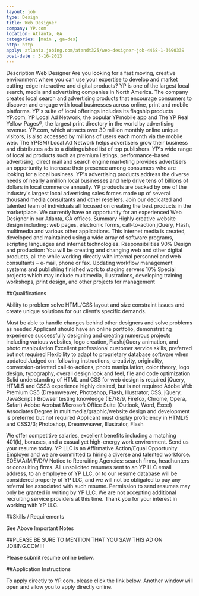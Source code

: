 ```yaml
---
layout: job
type: Design
title: Web Designer
company: YP.com
location: Atlanta, GA
categories: [main , ga-des]
http: http
apply: atlanta.jobing.com/atandt325/web-designer-job-4468-1-3690339
post-date : 3-16-2013
---
```


Description Web Designer Are you looking for a fast moving, creative environment where you can use your expertise to develop and market cutting-edge interactive and digital products? YP is one of the largest local search, media and advertising companies in North America. The company creates local search and advertising products that encourage consumers to discover and engage with local businesses across online, print and mobile platforms. YP's suite of local offerings includes its flagship products YP.com, YP Local Ad Network, the popular YPmobile app and The YP Real Yellow Pages®, the largest print directory in the world by advertising revenue. YP.com, which attracts over 30 million monthly online unique visitors, is also accessed by millions of users each month via the mobile web. The YP(SM) Local Ad Network helps advertisers grow their business and distributes ads to a distinguished list of top publishers. YP's wide range of local ad products such as premium listings, performance-based advertising, direct mail and search engine marketing provides advertisers an opportunity to increase their presence among consumers who are looking for a local business. YP's advertising products address the diverse needs of nearly a million local businesses and help drive tens of billions of dollars in local commerce annually. YP products are backed by one of the industry's largest local advertising sales forces made up of several thousand media consultants and other resellers. Join our dedicated and talented team of individuals all focused on creating the best products in the marketplace. We currently have an opportunity for an experienced Web Designer in our Atlanta, GA offices. Summary Highly creative website design including: web pages, electronic forms, call-to-action jQuery, Flash, multimedia and various other applications. This internet media is created, developed and maintained using a wide array of software programs, scripting languages and internet technologies. Responsibilities 90% Design and production: You will be creating and changing web and other digital products, all the while working directly with internal personnel and web consultants – e-mail, phone or fax. Updating workflow management systems and publishing finished work to staging servers 10% Special projects which may include multimedia, illustrations, developing training workshops, print design, and other projects for management 

##Qualifications

Ability to problem solve HTML/CSS layout and size constraint issues and create unique solutions for our client’s specific demands.

Must be able to handle changes behind other designers and solve problems as needed Applicant should have an online portfolio, demonstrating experience successfully designing and creating numerous projects including various websites, logo creation, Flash/jQuery animation, and photo manipulation Excellent professional customer service skills, preferred but not required Flexibility to adapt to proprietary database software when updated Judged on: following instructions, creativity, originality, conversion-oriented call-to-actions, photo manipulation, color theory, logo design, typography, overall design look and feel, file and code optimization Solid understanding of HTML and CSS for web design is required jQuery, HTML5 and CSS3 experience highly desired, but is not required Adobe Web Premium CS5 (Dreamweaver, Photoshop, Flash, Illustrator, CSS, jQuery, JavaScript ) Browser testing knowledge (IE7/8/9, Firefox, Chrome, Opera, Safari) Adobe Acrobat Microsoft Office Suite (Outlook, Word, Excel) Associates Degree in multimedia/graphic/website design and development is preferred but not required Applicant must display proficiency in HTML/5 and CSS2/3; Photoshop, Dreamweaver, Illustrator, Flash

We offer competitive salaries, excellent benefits including a matching 401(k), bonuses, and a casual yet high-energy work environment. Send us your resume today. YP LLC is an Affirmative Action/Equal Opportunity Employer and we are committed to hiring a diverse and talented workforce. EOE/AA/M/F/D/V Notice to Recruiting Agencies: search firms, headhunters or consulting firms. All unsolicited resumes sent to an YP LLC email address, to an employee of YP LLC, or to our resume database will be considered property of YP LLC, and we will not be obligated to pay any referral fee associated with such resume. Permission to send resumes may only be granted in writing by YP LLC. We are not accepting additional recruiting service providers at this time. Thank you for your interest in working with YP LLC.

##Skills / Requirements

See Above
Important Notes

##PLEASE BE SURE TO MENTION THAT YOU SAW THIS AD ON JOBING.COM!!!

Please submit resume online below.
 
##Application Instructions

To apply directly to YP.com, please click the link below. Another window will open and allow you to apply directly online.